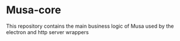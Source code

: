 # Musa-core

This repository contains the main business logic of Musa used by the electron and http server wrappers
